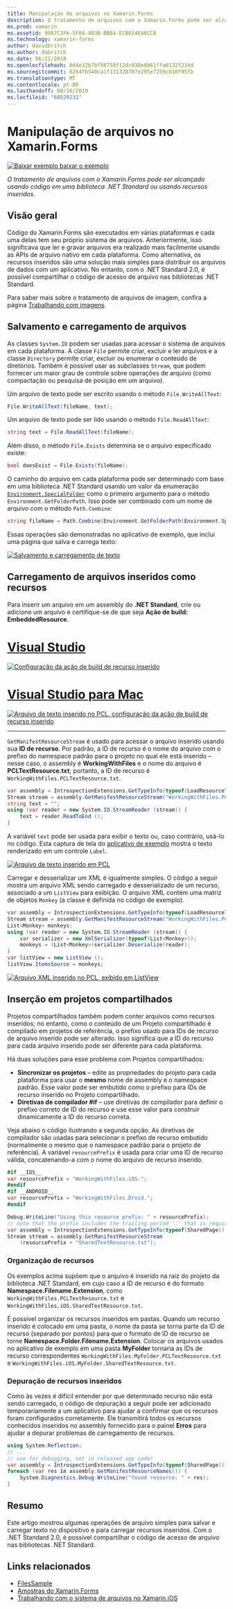 ```yaml
---
title: Manipulação de arquivos no Xamarin.Forms
description: O tratamento de arquivos com o Xamarin.Forms pode ser alcançado usando código em uma biblioteca .NET Standard ou usando recursos inseridos.
ms.prod: xamarin
ms.assetid: 9987C3F6-5F04-403B-BBB4-ECB024EA6CC8
ms.technology: xamarin-forms
author: davidbritch
ms.author: dabritch
ms.date: 06/21/2018
ms.openlocfilehash: 0d4e32b7bf98758f12dc038e0b61ffa0132f234d
ms.sourcegitcommit: 6264fb540ca1f131328707e295e7259cb10f95fb
ms.translationtype: MT
ms.contentlocale: pt-BR
ms.lasthandoff: 08/16/2019
ms.locfileid: "69529231"
---
```

# <a name="file-handling-in-xamarinforms"></a>Manipulação de arquivos no Xamarin.Forms

[![Baixar exemplo](~/media/shared/download.png) baixar o exemplo](https://docs.microsoft.com/samples/xamarin/xamarin-forms-samples/workingwithfiles)

_O tratamento de arquivos com o Xamarin.Forms pode ser alcançado usando código em uma biblioteca .NET Standard ou usando recursos inseridos._

## <a name="overview"></a>Visão geral

Código do Xamarin.Forms são executados em várias plataformas e cada uma delas tem seu próprio sistema de arquivos. Anteriormente, isso significava que ler e gravar arquivos era realizado mais facilmente usando as APIs de arquivo nativo em cada plataforma. Como alternativa, os recursos inseridos são uma solução mais simples para distribuir os arquivos de dados com um aplicativo. No entanto, com o .NET Standard 2.0, é possível compartilhar o código de acesso de arquivo nas bibliotecas .NET Standard.

Para saber mais sobre o tratamento de arquivos de imagem, confira a página [Trabalhando com imagens](~/xamarin-forms/user-interface/images.md).

<a name="Loading_and_Saving_Files" />

## <a name="saving-and-loading-files"></a>Salvamento e carregamento de arquivos

As classes `System.IO` podem ser usadas para acessar o sistema de arquivos em cada plataforma. A classe `File` permite criar, excluir e ler arquivos e a classe `Directory` permite criar, excluir ou enumerar o conteúdo de diretórios. Também é possível usar as subclasses `Stream`, que podem fornecer um maior grau de controle sobre operações de arquivo (como compactação ou pesquisa de posição em um arquivo).

Um arquivo de texto pode ser escrito usando o método `File.WriteAllText`:

```csharp
File.WriteAllText(fileName, text);
```

Um arquivo de texto pode ser lido usando o método `File.ReadAllText`:

```csharp
string text = File.ReadAllText(fileName);
```

Além disso, o método `File.Exists` determina se o arquivo especificado existe:

```csharp
bool doesExist = File.Exists(fileName);
```

O caminho do arquivo em cada plataforma pode ser determinado com base em uma biblioteca .NET Standard usando um valor da enumeração [`Environment.SpecialFolder`](xref:System.Environment.SpecialFolder) como o primeiro argumento para o método `Environment.GetFolderPath`. Isso pode ser combinado com um nome de arquivo com o método `Path.Combine`:

```csharp
string fileName = Path.Combine(Environment.GetFolderPath(Environment.SpecialFolder.LocalApplicationData), "temp.txt");
```

Essas operações são demonstradas no aplicativo de exemplo, que inclui uma página que salva e carrega texto:

[![Salvamento e carregamento de texto](files-images/saveandload-sml.png "Salvamento e carregamento de texto no aplicativo")](files-images/saveandload.png#lightbox "Salvamento e carregamento de texto no aplicativo")

<a name="Loading_Files_Embedded_as_Resources" />

## <a name="loading-files-embedded-as-resources"></a>Carregamento de arquivos inseridos como recursos

Para inserir um arquivo em um assembly do **.NET Standard**, crie ou adicione um arquivo e certifique-se de que seja **Ação de build: EmbeddedResource**.

# <a name="visual-studiotabwindows"></a>[Visual Studio](#tab/windows)

[![Configuração da ação de build de recurso inserido](files-images/vs-embeddedresource-sml.png "Configuração da ação de build de recurso inserido")](files-images/vs-embeddedresource.png#lightbox "Configuração da ação de build de recurso inserido")

# <a name="visual-studio-for-mactabmacos"></a>[Visual Studio para Mac](#tab/macos)

[![Arquivo de texto inserido no PCL, configuração da ação de build de recurso inserido](files-images/xs-embeddedresource-sml.png "Configuração da ação de build de recurso inserido")](files-images/xs-embeddedresource.png#lightbox "Configuração da ação de build de recurso inserido")

-----

`GetManifestResourceStream` é usado para acessar o arquivo inserido usando sua **ID de recurso**. Por padrão, a ID de recurso é o nome do arquivo com o prefixo do namespace padrão para o projeto no qual ele está inserido – nesse caso, o assembly é **WorkingWithFiles** e o nome do arquivo é **PCLTextResource.txt**; portanto, a ID de recurso é `WorkingWithFiles.PCLTextResource.txt`.

```csharp
var assembly = IntrospectionExtensions.GetTypeInfo(typeof(LoadResourceText)).Assembly;
Stream stream = assembly.GetManifestResourceStream("WorkingWithFiles.PCLTextResource.txt");
string text = "";
using (var reader = new System.IO.StreamReader (stream)) {
    text = reader.ReadToEnd ();
}
```

A variável `text` pode ser usada para exibir o texto ou, caso contrário, usá-lo no código. Esta captura de tela do [aplicativo de exemplo](https://docs.microsoft.com/samples/xamarin/xamarin-forms-samples/workingwithfiles) mostra o texto renderizado em um controle `Label`.

 [![Arquivo de texto inserido em PCL](files-images/pcltext-sml.png "Arquivo de texto inserido no PCL exibido no aplicativo")](files-images/pcltext.png#lightbox "Arquivo de texto inserido no PCL exibido no aplicativo")

Carregar e desserializar um XML é igualmente simples. O código a seguir mostra um arquivo XML sendo carregado e desserializado de um recurso, associado a um `ListView` para exibição. O arquivo XML contém uma matriz de objetos `Monkey` (a classe é definida no código de exemplo).

```csharp
var assembly = IntrospectionExtensions.GetTypeInfo(typeof(LoadResourceText)).Assembly;
Stream stream = assembly.GetManifestResourceStream("WorkingWithFiles.PCLXmlResource.xml");
List<Monkey> monkeys;
using (var reader = new System.IO.StreamReader (stream)) {
    var serializer = new XmlSerializer(typeof(List<Monkey>));
    monkeys = (List<Monkey>)serializer.Deserialize(reader);
}
var listView = new ListView ();
listView.ItemsSource = monkeys;
```

 [![Arquivo XML inserido no PCL, exibido em ListView](files-images/pclxml-sml.png "Arquivo XML inserido no PCL, exibido em ListView")](files-images/pclxml.png#lightbox "Arquivo XML inserido no PCL, exibido em ListView")

<a name="Embedding_in_Shared_Projects" />

## <a name="embedding-in-shared-projects"></a>Inserção em projetos compartilhados

Projetos compartilhados também podem conter arquivos como recursos inseridos; no entanto, como o conteúdo de um Projeto compartilhado é compilado em projetos de referência, o prefixo usado para IDs de recurso de arquivo inserido pode ser alterado. Isso significa que a ID do recurso para cada arquivo inserido pode ser diferente para cada plataforma.

Há duas soluções para esse problema com Projetos compartilhados:

- **Sincronizar os projetos** – edite as propriedades do projeto para cada plataforma para usar o **mesmo** nome de assembly e o namespace padrão. Esse valor pode ser embutido como o prefixo para IDs de recurso inserido no Projeto compartilhado.
- **Diretivas de compilador #if** – use diretivas de compilador para definir o prefixo correto de ID do recurso e use esse valor para construir dinamicamente a ID do recurso correta.


Veja abaixo o código ilustrando a segunda opção. As diretivas de compilador são usadas para selecionar o prefixo de recurso embutido (normalmente o mesmo que o namespace padrão para o projeto de referência). A variável `resourcePrefix` é usada para criar uma ID de recurso válida, concatenando-a com o nome do arquivo de recurso inserido.

```csharp
#if __IOS__
var resourcePrefix = "WorkingWithFiles.iOS.";
#endif
#if __ANDROID__
var resourcePrefix = "WorkingWithFiles.Droid.";
#endif

Debug.WriteLine("Using this resource prefix: " + resourcePrefix);
// note that the prefix includes the trailing period '.' that is required
var assembly = IntrospectionExtensions.GetTypeInfo(typeof(SharedPage)).Assembly;
Stream stream = assembly.GetManifestResourceStream
    (resourcePrefix + "SharedTextResource.txt");
```

<a name="Organizing_Resources" />

### <a name="organizing-resources"></a>Organização de recursos

Os exemplos acima supõem que o arquivo é inserido na raiz do projeto da biblioteca .NET Standard, em cujo caso a ID de recurso é do formato **Namespace.Filename.Extension**, como `WorkingWithFiles.PCLTextResource.txt` e `WorkingWithFiles.iOS.SharedTextResource.txt`.

É possível organizar os recursos inseridos em pastas. Quando um recurso inserido é colocado em uma pasta, o nome da pasta se torna parte da ID de recurso (separado por pontos) para que o formato de ID de recurso se torne **Namespace.Folder.Filename.Extension**. Colocar os arquivos usados no aplicativo de exemplo em uma pasta **MyFolder** tornaria as IDs de recurso correspondentes `WorkingWithFiles.MyFolder.PCLTextResource.txt` e `WorkingWithFiles.iOS.MyFolder.SharedTextResource.txt`.

<a name="Debugging_Embedded_Resources" />

### <a name="debugging-embedded-resources"></a>Depuração de recursos inseridos

Como às vezes é difícil entender por que determinado recurso não está sendo carregado, o código de depuração a seguir pode ser adicionado temporariamente a um aplicativo para ajudar a confirmar que os recursos foram configurados corretamente. Ele transmitirá todos os recursos conhecidos inseridos no assembly fornecido para o painel **Erros** para ajudar a depurar problemas de carregamento de recursos.

```csharp
using System.Reflection;
// ...
// use for debugging, not in released app code!
var assembly = IntrospectionExtensions.GetTypeInfo(typeof(SharedPage)).Assembly;
foreach (var res in assembly.GetManifestResourceNames()) {
    System.Diagnostics.Debug.WriteLine("found resource: " + res);
}
```

## <a name="summary"></a>Resumo

Este artigo mostrou algumas operações de arquivo simples para salvar e carregar texto no dispositivo e para carregar recursos inseridos. Com o .NET Standard 2.0, é possível compartilhar o código de acesso de arquivo nas bibliotecas .NET Standard.

## <a name="related-links"></a>Links relacionados

- [FilesSample](https://docs.microsoft.com/samples/xamarin/xamarin-forms-samples/workingwithfiles)
- [Amostras do Xamarin.Forms](https://github.com/xamarin/xamarin-forms-samples)
- [Trabalhando com o sistema de arquivos no Xamarin.iOS](~/ios/app-fundamentals/file-system.md)

